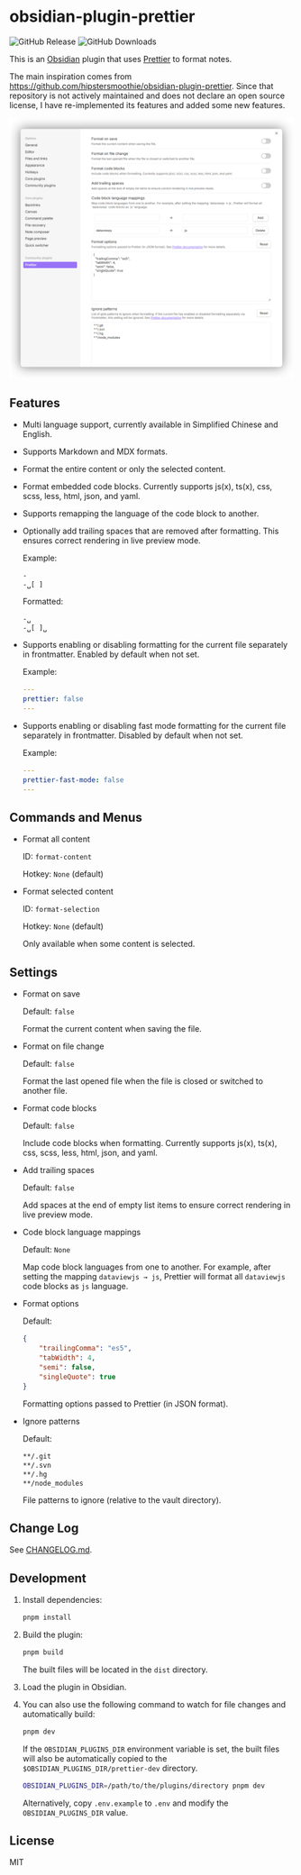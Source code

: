 # obsidian-plugin-prettier

![GitHub Release](https://img.shields.io/github/v/release/GoodbyeNJN/obsidian-plugin-prettier?label=version) ![GitHub Downloads](https://img.shields.io/github/downloads/GoodbyeNJN/obsidian-plugin-prettier/total)

This is an [Obsidian](https://obsidian.md) plugin that uses [Prettier](https://prettier.io) to format notes.

The main inspiration comes from https://github.com/hipstersmoothie/obsidian-plugin-prettier. Since that repository is not actively maintained and does not declare an open source license, I have re-implemented its features and added some new features.

![Screenshot](./assets/screenshot.png)

## Features

- Multi language support, currently available in Simplified Chinese and English.
- Supports Markdown and MDX formats.
- Format the entire content or only the selected content.
- Format embedded code blocks. Currently supports js(x), ts(x), css, scss, less, html, json, and yaml.
- Supports remapping the language of the code block to another.
- Optionally add trailing spaces that are removed after formatting. This ensures correct rendering in live preview mode.

    Example:

    ```text
    -
    -␣[ ]
    ```

    Formatted:

    ```text
    -␣
    -␣[ ]␣
    ```

- Supports enabling or disabling formatting for the current file separately in frontmatter. Enabled by default when not set.

    Example:

    ```yaml
    ---
    prettier: false
    ---
    ```

- Supports enabling or disabling fast mode formatting for the current file separately in frontmatter. Disabled by default when not set.

    Example:

    ```yaml
    ---
    prettier-fast-mode: false
    ---
    ```

## Commands and Menus

- Format all content

    ID: `format-content`

    Hotkey: `None` (default)

- Format selected content

    ID: `format-selection`

    Hotkey: `None` (default)

    Only available when some content is selected.

## Settings

- Format on save

    Default: `false`

    Format the current content when saving the file.

- Format on file change

    Default: `false`

    Format the last opened file when the file is closed or switched to another file.

- Format code blocks

    Default: `false`

    Include code blocks when formatting. Currently supports js(x), ts(x), css, scss, less, html, json, and yaml.

- Add trailing spaces

    Default: `false`

    Add spaces at the end of empty list items to ensure correct rendering in live preview mode.

- Code block language mappings

    Default: `None`

    Map code block languages from one to another. For example, after setting the mapping `dataviewjs → js`, Prettier will format all `dataviewjs` code blocks as `js` language.

- Format options

    Default:

    ```json
    {
        "trailingComma": "es5",
        "tabWidth": 4,
        "semi": false,
        "singleQuote": true
    }
    ```

    Formatting options passed to Prettier (in JSON format).

- Ignore patterns

    Default:

    ```text
    **/.git
    **/.svn
    **/.hg
    **/node_modules
    ```

    File patterns to ignore (relative to the vault directory).

## Change Log

See [CHANGELOG.md](./CHANGELOG.md).

## Development

1.  Install dependencies:

    ```bash
    pnpm install
    ```

2.  Build the plugin:

    ```bash
    pnpm build
    ```

    The built files will be located in the `dist` directory.

3.  Load the plugin in Obsidian.

4.  You can also use the following command to watch for file changes and automatically build:

    ```bash
    pnpm dev
    ```

    If the `OBSIDIAN_PLUGINS_DIR` environment variable is set, the built files will also be automatically copied to the `$OBSIDIAN_PLUGINS_DIR/prettier-dev` directory.

    ```bash
    OBSIDIAN_PLUGINS_DIR=/path/to/the/plugins/directory pnpm dev
    ```

    Alternatively, copy `.env.example` to `.env` and modify the `OBSIDIAN_PLUGINS_DIR` value.

## License

MIT
